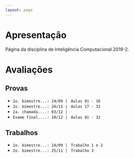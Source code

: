 ```yaml
---
layout: page
---
```


# Apresentação

Página da disciplina de Inteligência Computacional 2019-2.

# Avaliações 

## Provas

- `1o. bimestre...: 24/09 | `  `Aulas 01 - 16`
- `2o. bimestre...: 26/11 | `  `Aulas 17 - 32` 
- `2a. chamada....: 03/12 | `              
- `Exame final....: 10/12 | `  `Aulas 01 - 32` 

## Trabalhos

- `1o. bimestre...: 24/09 | `  `Trabalho 1 e 2`
- `2o. bimestre...: 25/11 | `  `Trabalho 3`
